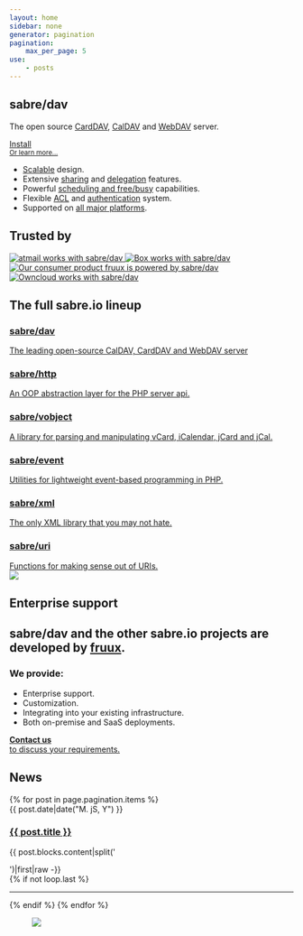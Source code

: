 ```yaml
---
layout: home
sidebar: none
generator: pagination
pagination:
    max_per_page: 5
use:
    - posts
---
```

<section class="box box--hero">
    <div class="box-wrapper">
        <h1>sabre/dav</h1>
        <div class="box-text">
            <p>
                The open source
                <a href="https://en.wikipedia.org/wiki/CardDAV">CardDAV</a>,
                <a href="https://en.wikipedia.org/wiki/CalDAV">CalDAV</a> and
                <a href="https://en.wikipedia.org/wiki/WebDAV">WebDAV</a> server.
            </p>
            <a class="install" href="{{ site.url }}/dav/install">
                <i class="fa fa-download"></i>
                Install
            </a>
            <br>
            <a href="{{ site.url }}/dav"><small>Or learn more...</small></a>
        </div>
        <ul class="list-features">
            <li><i class="fa fa-fw fa-rocket"></i><a href="{{ site.url }}/dav/scalability">Scalable</a> design.</li>
            <li><i class="fa fa-fw fa-share-alt"></i>Extensive <a href="{{ site.url }}/dav/caldav-sharing">sharing</a> and <a href="{{ site.url }}/dav/caldav-proxy">delegation</a> features.</li>
            <li><i class="fa fa-fw fa-clock-o"></i>Powerful <a href="{{ site.url }}/dav/scheduling">scheduling and free/busy</a> capabilities.</li>
            <li><i class="fa fa-fw fa-lock"></i>Flexible <a href="{{ site.url }}/dav/acl">ACL</a> and <a href="{{ site.url }}/dav/authentication">authentication</a> system.</li>
            <li><i class="fa fa-fw fa-coffee"></i>Supported on <a href="{{ site.url }}/dav/clients">all major platforms</a>.</li>
        </ul>
    </div>
</section>
<section class="box box--trusted">
    <div class="box-wrapper">
        <h1 class="box-headline">Trusted by</h1>
        <a href="https://www.atmail.com" title="sabre/dav is trusted by atmail.">
            <img src="{{ site.url }}/img/trusted/atmail.png" alt="atmail works with sabre/dav">
        </a><a href="http://tech.blog.box.com/2014/10/in-search-of-an-open-source-webdav-solution/" title="sabre/dav is trusted by Box.">
            <img src="{{ site.url }}/img/trusted/box.png" alt="Box works with sabre/dav">
        </a><a href="https://fruux.com" title="sabre/dav is developed by fruux.">
            <img src="{{ site.url }}/img/trusted/fruux.png" alt="Our consumer product fruux is powered by sabre/dav">
        </a><a href="http://owncloud.org" title="sabre/dav is trusted by ownCloud.">
            <img src="{{ site.url }}/img/trusted/owncloud.png" alt="Owncloud works with sabre/dav">
        </a>
    </div>
</section>
<section class="box box--lineup">
    <div class="box-wrapper">
        <h1 class="box-headline">The full sabre.io lineup</h1>
        <a href="{{ site.url }}/dav">
            <h3>sabre/dav</h3>
            The leading open-source CalDAV, CardDAV and WebDAV server
        </a>
        <a href="{{ site.url }}/http">
            <h3>sabre/http</h3>
            An OOP abstraction layer for the PHP server api.
        </a>
        <a href="{{ site.url }}/vobject">
            <h3>sabre/vobject</h3>
            A library for parsing and manipulating vCard, iCalendar, jCard and jCal.
        </a>
        <a href="{{ site.url }}/event">
            <h3>sabre/event</h3>
            Utilities for lightweight event-based programming in PHP.
        </a>
        <a href="{{ site.url }}/xml">
            <h3>sabre/xml</h3>
            The only XML library that you may not hate.
        </a>
        <a href="{{ site.url }}/uri">
            <h3>sabre/uri</h3>
            Functions for making sense out of URIs.
        </a>
    </div>
</section>
<div class="box box--turquoise">
    <div class="box-wrapper">
        <section class="box box--enterprise">
            <a href="https://fruux.com"><img src="{{ site.url }}/img/fruux_logo.png"></a>
            <h1>Enterprise support</h1>
            <h2>sabre/dav and the other sabre.io projects are developed by <a href="https://fruux.com/">fruux</a>.</h2>
            <div class="promo">
                <h3>We provide:</h3>
                <ul>
                    <li>Enterprise support.</li>
                    <li>Customization.</li>
                    <li>Integrating into your existing infrastructure.</lI>
                    <li>Both on-premise and SaaS deployments.</li>
                </ul>
            </div>
            <a href="mailto:sales@fruux.com" class="bubble">
                <i class="fa fa-2x fa-envelope-o"></i>
                <strong>Contact us</strong> <br>
                to discuss your requirements.
            </a>
        </section>
        <section class="box box--news">
            <h1>News</h1>
            {% for post in page.pagination.items %}
                <article class="blog-entry">
                    <time>{{ post.date|date("M. jS, Y") }}</time>
                    <h1><a href="{{ site.url }}{{ post.url }}">{{ post.title }}</a></h1>
                    {{ post.blocks.content|split('</p>')|first|raw -}}
                </article>
                {% if not loop.last %}<hr />{% endif %}
            {% endfor %}
        </section>
    </div>
</div>
<figure class="bg--cloudy">
    <img src="{{ site.url }}/img/home_background.jpg">
</figure>

